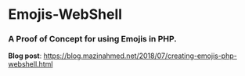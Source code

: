 Emojis-WebShell
==================

### A Proof of Concept for using Emojis in PHP.


**Blog post**: https://blog.mazinahmed.net/2018/07/creating-emojis-php-webshell.html
